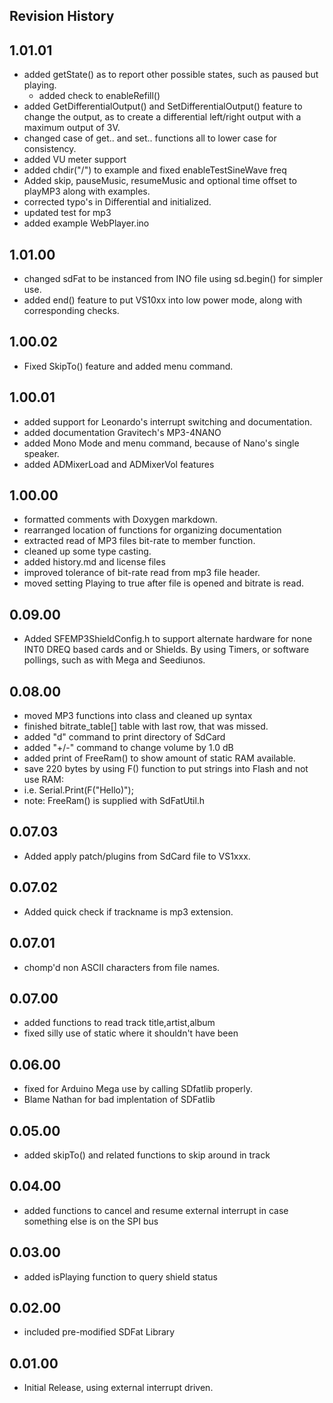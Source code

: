 Revision History
---------------

## 1.01.01
* added getState() as to report other possible states, such as paused but playing.
  * added check to enableRefill()
* added GetDifferentialOutput() and SetDifferentialOutput() feature to change the output, 
     as to create a differential left/right output with a maximum output of 3V.
* changed case of get.. and set.. functions all to lower case for consistency.
* added VU meter support
* added chdir("/") to example and fixed enableTestSineWave freq
* Added skip, pauseMusic, resumeMusic and optional time offset to playMP3 along with examples.
* corrected typo's in Differential and initialized.
* updated test for mp3
* added example WebPlayer.ino

## 1.01.00
* changed sdFat to be instanced from INO file using sd.begin() for simpler use.
* added end() feature to put VS10xx into low power mode, along with corresponding checks.

## 1.00.02
* Fixed SkipTo() feature and added menu command.

## 1.00.01
* added support for Leonardo's interrupt switching and documentation.
* added documentation Gravitech's MP3-4NANO
* added Mono Mode and menu command, because of Nano's single speaker.
* added ADMixerLoad and ADMixerVol features

## 1.00.00
* formatted comments with Doxygen markdown.
* rearranged location of functions for organizing documentation 
* extracted read of MP3 files bit-rate to member function.
* cleaned up some type casting.
* added history.md and license files
* improved tolerance of bit-rate read from mp3 file header.
* moved setting Playing to true after file is opened and bitrate is read.

## 0.09.00

* Added SFEMP3ShieldConfig.h to support alternate hardware for none INT0 DREQ based
     cards and or Shields. By using Timers, or software pollings, such as with Mega and Seediunos.

## 0.08.00

* moved MP3 functions into class and cleaned up syntax
* finished bitrate_table[] table with last row, that was missed.
* added "d" command to print directory of SdCard
* added "+/-" command to change volume by 1.0 dB
* added print of FreeRam() to show amount of static RAM available.
* save 220 bytes by using F() function to put strings into Flash and not use RAM:
*   i.e. Serial.Print(F("Hello)");
* note: FreeRam() is supplied with SdFatUtil.h

## 0.07.03
* Added apply patch/plugins from SdCard file to VS1xxx.

## 0.07.02
* Added quick check if trackname is mp3 extension.

## 0.07.01
* chomp'd non ASCII characters from file names.

## 0.07.00
* added functions to read track title,artist,album
* fixed silly use of static where it shouldn't have been

## 0.06.00
* fixed for Arduino Mega use by calling SDfatlib properly.
* Blame Nathan for bad implentation of SDFatlib

## 0.05.00
* added skipTo() and related functions to skip around in track

## 0.04.00
* added functions to cancel and resume external interrupt in case something else is on the SPI bus

## 0.03.00
* added isPlaying function to query shield status

## 0.02.00
* included pre-modified SDFat Library

## 0.01.00
* Initial Release, using external interrupt driven.

